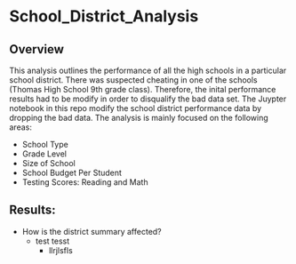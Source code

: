 # School_District_Analysis

## Overview 
This analysis outlines the performance of all the high schools in a particular school district. There was suspected cheating in one of the schools (Thomas High School 9th grade class). Therefore, the inital performance results had to be modify in order to disqualify the bad data set. The Juypter notebook in this repo modify the school district performance data by dropping the bad data. The analysis is mainly focused on the following areas:

- School Type
- Grade Level 
- Size of School
- School Budget Per Student 
- Testing Scores: Reading and Math 

## Results:

- How is the district summary affected?
  - test tesst
    - llrjlsfls